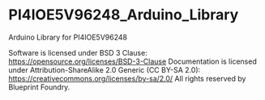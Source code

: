 # PI4IOE5V96248_Arduino_Library
Arduino Library for PI4IOE5V96248





Software is licensed under BSD 3 Clause: https://opensource.org/licenses/BSD-3-Clause
Documentation is licensed under Attribution-ShareAlike 2.0 Generic (CC BY-SA 2.0): https://creativecommons.org/licenses/by-sa/2.0/
All rights reserved by Blueprint Foundry.
